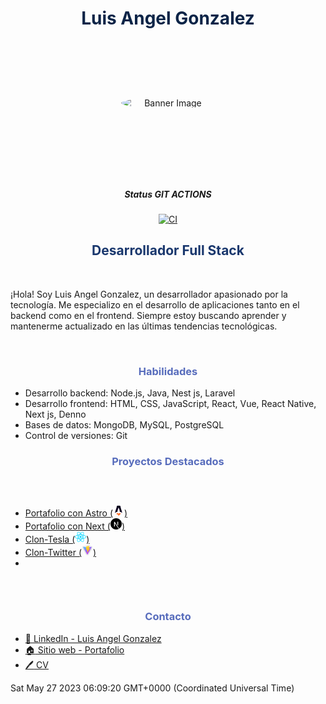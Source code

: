 # <h1 align="center" style="color:#0B2447;"> Luis Angel Gonzalez </h1>

<div 
	align="center"
	style="width:100%;height:200px; display:flex; justify-content:center; align-items:center;">
		<img title="Astro" style="border-radius:50%; width:150px;" src="https://thumbs.dreamstime.com/b/robot-feliz-de-la-historieta-76822003.jpg" alt="Banner Image">
</div>
<br/>

##### <p align="center">Status GIT ACTIONS </p>

<div align="center">

[![CI](https://github.com/luisangelescom/luisangelescom/actions/workflows/pipele.yml/badge.svg?branch=main)](https://github.com/luisangelescom/luisangelescom/actions/workflows/pipele.yml)

</div>


## <h2 align="center" style="color:#19376D;">Desarrollador Full Stack</h2>

<br>

¡Hola! Soy Luis Angel Gonzalez, un desarrollador apasionado por la tecnología. Me especializo en el desarrollo de aplicaciones tanto en el backend como en el frontend. Siempre estoy buscando aprender y mantenerme actualizado en las últimas tendencias tecnológicas.

<br>


### <h3 align="center" style="color:#576CBC;">Habilidades</h3>
- Desarrollo backend: Node.js, Java, Nest js, Laravel
- Desarrollo frontend: HTML, CSS, JavaScript, React, Vue, React Native, Next js, Denno
- Bases de datos: MongoDB, MySQL, PostgreSQL
- Control de versiones: Git
  

### <h3 align="center" style="color:#576CBC;">Proyectos Destacados</h3>

<div style="padding:30px 0px">

- [Portafolio con Astro (<img title="Astro" src="./astro.svg" alt="Banner Image" width="18" height="18">)](https://portafolio-luis-angel-gonzalez.vercel.app/)
- [Portafolio con Next (<img title="Next js" src="./next-js.svg" alt="Banner Image" width="18" height="18">)](https://restaurant-blue-theta.vercel.app/)
- [Clon-Tesla (<img title="React js" src="./react-js.svg" alt="Banner Image" width="18" height="18">)](https://clon-tesla-portafolio.vercel.app/)
- [Clon-Twitter (<img title="Vite" src="./vite.svg" alt="Banner Image" width="18" height="18">)](https://movies-two-teal.vercel.app/react/twitter)
- 
</div>


### <h3 align="center" style="color:#576CBC;">Contacto</h3>

- [:link: LinkedIn - Luis Angel Gonzalez](https://mx.linkedin.com/in/luis-angel-g%C3%B3nzalez-ambriz-7b0960120)
- [:house: Sitio web - Portafolio](https://portafolio-luis-angel-gonzalez.vercel.app/)
- [:pen: CV](https://portafolio-luis-angel-gonzalez.vercel.app/)




Sat May 27 2023 06:09:20 GMT+0000 (Coordinated Universal Time)